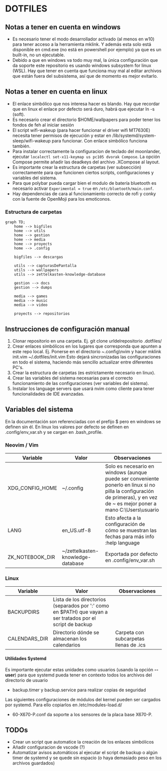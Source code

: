 # DOTFILES

## Notas a tener en cuenta en windows
 - Es necesario tener el modo desarrollador activado (al menos en w10) para tener acceso a la herramienta mklink. Y además esta solo está disponible en cmd.exe (no está en powershell por ejemplo) ya que es un built-in, no un ejecutable.
 - Debido a que en windows va todo muy mal, la única configuración que da soporte este repositorio es usando windows subsystem for linux (WSL). Hay que tener en cuenta que funciona muy mal al editar archivos que están fuera del subsistema, así que de momento es mejor evitarlo.

## Notas a tener en cuenta en linux
 - El enlace simbólico que nos interesa hacer es blando. Hay que recordar que en linux el enlace por defecto será duro, habrá que ejecutar ln -s  (soft).
 - Es necesario crear el directorio $HOME/wallpapers para poder tener los fondos de feh al iniciar sesión
 - El script wifi-wakeup (para hacer funcionar el driver wifi MT7630E) necesita tener permisos de ejecución y estar en /lib/systemd/system-sleep/wifi-wakeup para funcionar. Con enlace simbólico funciona también.
 - Para instalar correctamente la configuracion de teclado del moonlander, ejecutar `localectl set-x11-keymap us pc105 dvorak Compose`. La opción Compose permite añadir las deadkeys del archivo .XCompose al layout.
 - Es importante crear la estructura de carpetas (ver subsección) correctamente para que funcionen ciertos scripts, configuraciones y variables del sistema.
 - Para que polybar pueda cargar bien el modulo de batería bluetooth es necesario activar `Experimental = true` en `/etc/bluetooth/main.conf`.
 - Hay dependencias de cara al funcionamiento correcto de rofi y conky con la fuente de OpenMoji para los emoticonos.

### Estructura de carpetas
```mermaid
graph TD;
    home --> bigfiles
    home --> utils
    home --> gestion
    home --> media
    home --> proyects
    home --> .config

    bigfiles --> descargas

    utils --> capturasDePantalla
    utils --> wallpapers
    utils --> zettelkasten-knowledge-database

    gestion --> docs
    gestion --> dumps

    media --> games
    media --> music
    media --> video

    proyects --> repositorios
```

## Instrucciones de configuración manual

 1. Clonar repositorio en una carpeta. Ej. git clone urldelrepositorio .dotfiles/
 2. Crear enlaces simbólicos en los lugares que corresponda que apunten a este repo local.
    Ej. Ponerse en el directorio ~\.config\nvim y hacer mklink init.vim ~/.dotfiles/init.vim
    Esto dejará sincronizadas las configuraciones en todo el sistema, haciendo más sencillo actualizar entre diferentes PC's.
 3. Crear la estructura de carpetas (es estrictamente necesario en linux).
 4. Crear las variables del sistema necesarias para el correcto funcionamiento de las configuraciones (ver variables del sistema).
 5. Instalar los language servers que usará nvim como cliente para tener funcionalidades de IDE avanzadas.

## Variables del sistema
 En la documentación son referenciadas con el prefijo $ pero en windows se definen sin él.
 En linux los valores por defecto se definen en .config/env_var.sh y se cargan en .bash_profile.

### Neovim / Vim

| Variable |Valor | Observaciones |
| -------- | ---- | ------------- |
| XDG_CONFIG_HOME | ~/.config | Solo es necesario en windows (aunque puede ser conveniente ponerlo en linux si no pilla la configuración de primeras), y en vez de ~ es mejor poner a mano C:\Users\usuario|
| LANG	| en_US.utf-8 | Esto afecta a la configuración de cómo se muestran las fechas para más info :help language|
| ZK_NOTEBOOK_DIR | ~/zettelkasten-knowledge-database | Exportada por defecto en .config/env_var.sh |

### Linux

| Variable |Valor | Observaciones |
| -------- | ---- | ------------- |
| BACKUPDIRS | Lista de los directorios (separados por ':' como en $PATH) que vayan a ser tratados por el script de backup | |
| CALENDARS_DIR | Directorio dónde se almacenan los calendarios | Carpeta con subcarpetas llenas de .ics |

#### Utilidades Systemd

 Es importante ejecutar estas unidades como usuarios (usando la opción **--user**) para que systemd pueda tener en contexto todos los archivos del directorio de usuario
 - backup.timer y backup.service para realizar copias de seguridad

 Las siguientes configuraciones de módulos del kernel pueden ser cargados por systemd.
 Para ello copiarlos en /etc/modules-load.d/ 

 - 60-X670-P.conf da soporte a los sensores de la placa base X670-P.

## TODOs

 - Crear un script que automatice la creación de los enlaces simbólicos
 - Añadir configuracion de vscode (?)
 - Automatizar avisos automáticos al ejecutar el script de backup o algún timer de systemd y se quede sin espacio (o haya demasiado peso en los archivos guardados)    
